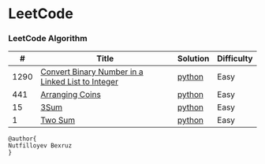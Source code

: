LeetCode
========

### LeetCode Algorithm


| #    | Title | Solution                                                                     | Difficulty |
|------| ----- |------------------------------------------------------------------------------|------------|
| 1290 |[Convert Binary Number in a Linked List to Integer](https://leetcode.com/problems/convert-binary-number-in-a-linked-list-to-integer/)| [python](Algorithms/python/1290.ConvertBinaryNumberinaLinkedListtoInteger.py) |Easy |
| 441  |[Arranging Coins](https://leetcode.com/problems/arranging-coins/)| [python](Algorithms/python/441-arranging-coins.py)                           |Easy|
| 15   |[3Sum](https://leetcode.com/problems/3sum/)| [python](Algorithms/python/3Sum.py)                                          |Easy|
| 1    |[Two Sum](https://leetcode.com/problems/two-sum/)| [python](Algorithms/python/TwoSum/Two_Sum.py)                                | Easy       |  



```
@author{
Nutfilloyev Bexruz
}
```
